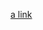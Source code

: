 [a link](https://htmlpreview.github.io/?https://github.com/dandree2/Quantum-Computing/blob/main/QPC-implementations)
